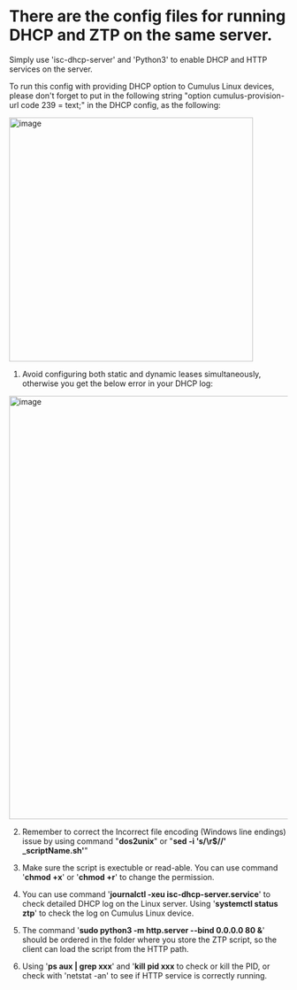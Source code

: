 # There are the config files for running DHCP and ZTP on the same server.
Simply use 'isc-dhcp-server' and 'Python3' to enable DHCP and HTTP services on the server. 

To run this config with providing DHCP option to Cumulus Linux devices, please don't forget to put in the following string "option cumulus-provision-url code 239 = text;" in the DHCP config, as the following:

<img width="441" alt="image" src="https://github.com/user-attachments/assets/050eed5a-69b9-441a-b308-f437186444fc" />



1. Avoid configuring both static and dynamic leases simultaneously, otherwise you get the below error in your DHCP log:
<img width="765" alt="image" src="https://github.com/user-attachments/assets/a31c707d-0645-45e5-9b42-687dd09752fc" />

2. Remember to correct the Incorrect file encoding (Windows line endings) issue by using command "**dos2unix**" or "**sed -i 's/\r$//' _scriptName.sh'**"

3. Make sure the script is exectuble or read-able. You can use command '**chmod +x**' or '**chmod +r**' to change the permission.

4. You can use command '**journalctl -xeu isc-dhcp-server.service**' to check detailed DHCP log on the Linux server. Using '**systemctl status ztp**' to check the log on Cumulus Linux device.

5. The command '**sudo python3 -m http.server --bind 0.0.0.0 80 &**' should be ordered in the folder where you store the ZTP script, so the client can load the script from the HTTP path.

6. Using '**ps aux | grep xxx**' and '**kill pid xxx** to check or kill the PID, or check with 'netstat -an' to see if HTTP service is correctly running.
